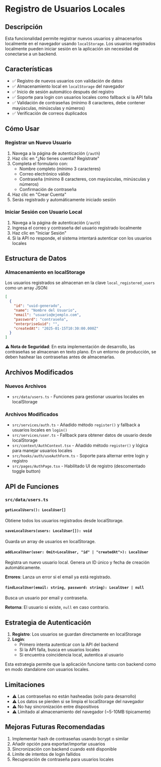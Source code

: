 # Registro de Usuarios Locales

## Descripción

Esta funcionalidad permite registrar nuevos usuarios y almacenarlos localmente en el navegador usando `localStorage`. Los usuarios registrados localmente pueden iniciar sesión en la aplicación sin necesidad de conectarse a un backend.

## Características

- ✅ Registro de nuevos usuarios con validación de datos
- ✅ Almacenamiento local en `localStorage` del navegador
- ✅ Inicio de sesión automático después del registro
- ✅ Soporte para login con usuarios locales como fallback si la API falla
- ✅ Validación de contraseñas (mínimo 8 caracteres, debe contener mayúsculas, minúsculas y números)
- ✅ Verificación de correos duplicados

## Cómo Usar

### Registrar un Nuevo Usuario

1. Navega a la página de autenticación (`/auth`)
2. Haz clic en "¿No tienes cuenta? Regístrate"
3. Completa el formulario con:
   - Nombre completo (mínimo 3 caracteres)
   - Correo electrónico válido
   - Contraseña (mínimo 8 caracteres, con mayúsculas, minúsculas y números)
   - Confirmación de contraseña
4. Haz clic en "Crear Cuenta"
5. Serás registrado y automáticamente iniciado sesión

### Iniciar Sesión con Usuario Local

1. Navega a la página de autenticación (`/auth`)
2. Ingresa el correo y contraseña del usuario registrado localmente
3. Haz clic en "Iniciar Sesión"
4. Si la API no responde, el sistema intentará autenticar con los usuarios locales

## Estructura de Datos

### Almacenamiento en localStorage

Los usuarios registrados se almacenan en la clave `local_registered_users` como un array JSON:

```json
[
  {
    "id": "uuid-generado",
    "name": "Nombre del Usuario",
    "email": "usuario@ejemplo.com",
    "password": "contraseña",
    "enterpriseGuid": "",
    "createdAt": "2025-01-15T10:30:00.000Z"
  }
]
```

⚠️ **Nota de Seguridad**: En esta implementación de desarrollo, las contraseñas se almacenan en texto plano. En un entorno de producción, se deben hashear las contraseñas antes de almacenarlas.

## Archivos Modificados

### Nuevos Archivos

- `src/data/users.ts` - Funciones para gestionar usuarios locales en localStorage

### Archivos Modificados

- `src/services/auth.ts` - Añadido método `register()` y fallback a usuarios locales en `login()`
- `src/services/user.ts` - Fallback para obtener datos de usuario desde localStorage
- `src/context/AuthContext.tsx` - Añadido método `register()` y lógica para manejar usuarios locales
- `src/hooks/auth/useAuthForm.ts` - Soporte para alternar entre login y registro
- `src/pages/AuthPage.tsx` - Habilitado UI de registro (descomentado toggle button)

## API de Funciones

### `src/data/users.ts`

#### `getLocalUsers(): LocalUser[]`
Obtiene todos los usuarios registrados desde localStorage.

#### `saveLocalUsers(users: LocalUser[]): void`
Guarda un array de usuarios en localStorage.

#### `addLocalUser(user: Omit<LocalUser, "id" | "createdAt">): LocalUser`
Registra un nuevo usuario local. Genera un ID único y fecha de creación automáticamente.

**Errores**: Lanza un error si el email ya está registrado.

#### `findLocalUser(email: string, password: string): LocalUser | null`
Busca un usuario por email y contraseña.

**Retorna**: El usuario si existe, `null` en caso contrario.

## Estrategia de Autenticación

1. **Registro**: Los usuarios se guardan directamente en localStorage
2. **Login**: 
   - Primero intenta autenticar con la API del backend
   - Si la API falla, busca en usuarios locales
   - Si encuentra coincidencia local, autentica al usuario

Esta estrategia permite que la aplicación funcione tanto con backend como en modo standalone con usuarios locales.

## Limitaciones

- ⚠️ Las contraseñas no están hasheadas (solo para desarrollo)
- ⚠️ Los datos se pierden si se limpia el localStorage del navegador
- ⚠️ No hay sincronización entre dispositivos
- ⚠️ Limitado al almacenamiento del navegador (~5-10MB típicamente)

## Mejoras Futuras Recomendadas

1. Implementar hash de contraseñas usando bcrypt o similar
2. Añadir opción para exportar/importar usuarios
3. Sincronización con backend cuando esté disponible
4. Límite de intentos de login fallidos
5. Recuperación de contraseña para usuarios locales
